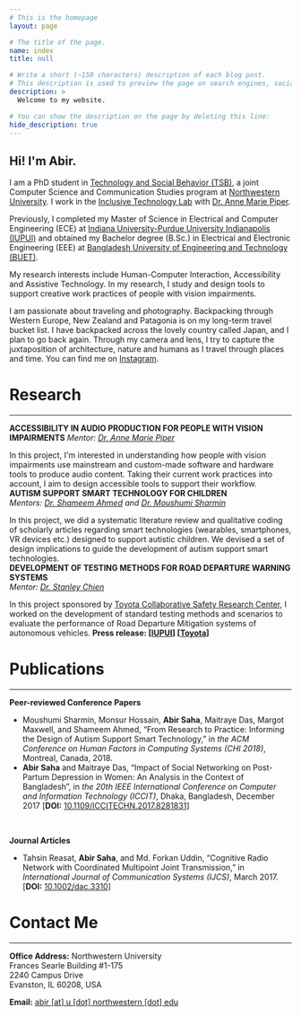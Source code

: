 ```yaml
---
# This is the homepage
layout: page

# The title of the page.
name: index
title: null

# Write a short (~150 characters) description of each blog post.
# This description is used to preview the page on search engines, social media, etc.
description: >
  Welcome to my website.

# You can show the description on the page by deleting this line:
hide_description: true
---
```



## Hi! I'm Abir.
I am a PhD student in [Technology and Social Behavior (TSB)](http://tsb.northwestern.edu/), a joint Computer Science and Communication Studies program at [Northwestern University](http://www.northwestern.edu/). I work in the [Inclusive Technology Lab](http://inclusive.northwestern.edu/) with [Dr. Anne Marie Piper](http://ampiper.soc.northwestern.edu/).

Previously, I completed my Master of Science in Electrical and Computer Engineering (ECE) at [Indiana University-Purdue University Indianapolis (IUPUI)](http://www.iupui.edu) and obtained my Bachelor degree (B.Sc.) in Electrical and Electronic Engineering (EEE) at [Bangladesh University of Engineering and Technology (BUET)](http://www.buet.ac.bd/).

My research interests include Human-Computer Interaction, Accessibility and Assistive Technology. In my research, I study and design tools to support creative work practices of people with vision impairments.

I am passionate about traveling and photography. Backpacking through Western Europe, New Zealand and Patagonia is on my long-term travel bucket list. I have backpacked across the lovely country called Japan, and I plan to go back again. Through my camera and lens, I try to capture the juxtaposition of architecture, nature and humans as I travel through places and time. You can find me on [Instagram](http://instagram.com/abirsaha_).


# Research
---

**ACCESSIBILITY IN AUDIO PRODUCTION FOR PEOPLE WITH VISION IMPAIRMENTS**
*Mentor: [Dr. Anne Marie Piper](https://ampiper.soc.northwestern.edu/)*

In this project, I'm interested in understanding how people with vision impairments use mainstream and custom-made software and hardware tools to produce audio content. Taking their current work practices into account, I aim to design accessible tools to support their workflow.
<br/>
**AUTISM SUPPORT SMART TECHNOLOGY FOR CHILDREN**    
*Mentors:  [Dr. Shameem Ahmed](https://facultyweb.cs.wwu.edu/~ahmeds/)  and  [Dr. Moushumi Sharmin](https://facultyweb.cs.wwu.edu/~sharmim/)*

In this project, we did a systematic literature review and qualitative coding of scholarly articles regarding smart technologies (wearables, smartphones, VR devices etc.) designed to support autistic children. We devised a set of design implications to guide the development of autism support smart technologies.
<br/>
**DEVELOPMENT OF TESTING METHODS FOR ROAD DEPARTURE WARNING SYSTEMS**  
*Mentor:  [Dr. Stanley Chien](http://www.engr.iupui.edu/main/people/detail.php?id=schien)*

In this project sponsored by  [Toyota Collaborative Safety Research Center](https://www.toyota.com/csrc/), I worked on the development of standard testing methods and scenarios to evaluate the performance of Road Departure Mitigation systems of autonomous vehicles.
**Press release: [[IUPUI](https://news.iu.edu/stories/2017/06/iupui/releases/20-tasi-toyota-autonomous-vehicles.html)] [[Toyota](http://toyotanews.pressroom.toyota.com/releases/toyotas+collaborative+safety+research+center+launches+new+research+tracks+study+autonomous.htm)]**

# Publications
---

**Peer-reviewed  Conference Papers**
 - Moushumi Sharmin, Monsur Hossain, **Abir Saha**, Maitraye Das, Margot Maxwell, and Shameem Ahmed, “From ​Research ​to Practice: ​Informing ​the ​Design ​of Autism ​Support ​Smart ​Technology,” in *the ACM Conference on Human Factors in Computing Systems (CHI 2018)*, Montreal, Canada, 2018.
 - **Abir Saha** and Maitraye Das, “Impact of Social Networking on Post-Partum Depression in Women: An Analysis in the Context of Bangladesh”, in  *the 20th IEEE International Conference on Computer and Information Technology (ICCIT)*, Dhaka, Bangladesh, December 2017 [**DOI:**  [10.1109/ICCITECHN.2017.8281831](https://doi.org/10.1109/ICCITECHN.2017.8281831)]
<br>

**Journal Articles**

 - Tahsin Reasat, **Abir Saha**, and Md. Forkan Uddin, “Cognitive Radio Network with Coordinated Multipoint Joint Transmission,” in *International Journal of Communication Systems (IJCS)*, March 2017. [**DOI:**  [10.1002/dac.3310](http://onlinelibrary.wiley.com/doi/10.1002/dac.3310/abstract)]

# Contact Me
---

**Office Address:**
Northwestern University  
Frances Searle Building  #1-175  
2240 Campus Drive  
Evanston, IL 60208, USA

**Email:**
<ins>abir [at] u [dot] northwestern [dot] edu<ins/>


